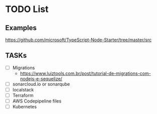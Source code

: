 # TODO List
## Examples
https://github.com/microsoft/TypeScript-Node-Starter/tree/master/src

## TASKs
- [ ] Migrations
  - https://www.luiztools.com.br/post/tutorial-de-migrations-com-nodejs-e-sequelize/
- [ ] sonarcloud.io or sonarqube
- [ ] localstack
- [ ] Terraform
- [ ] AWS Codepipeline files
- [ ] Kubernetes
